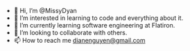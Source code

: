 - 👋 Hi, I’m @MissyDyan
- 👀 I’m interested in learning to code and everything about it. 
- 🌱 I’m currently learning software engineering at Flatiron.
- 💞️ I’m looking to collaborate with others. 
- 📫 How to reach me dianenguyen@gmail.com

<!---
MissyDyan/MissyDyan is a ✨ special ✨ repository because its `README.md` (this file) appears on your GitHub profile.
You can click the Preview link to take a look at your changes.
--->
